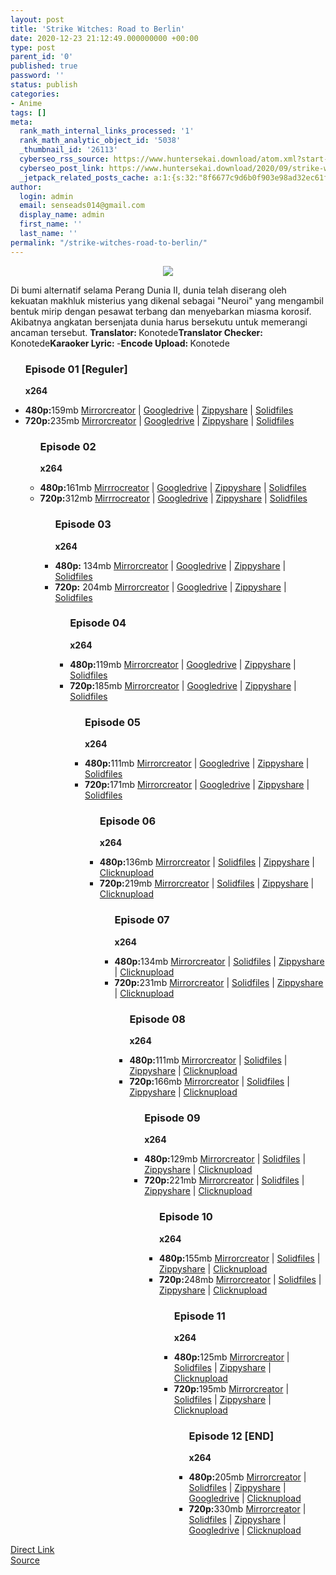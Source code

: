 ```yaml
---
layout: post
title: 'Strike Witches: Road to Berlin'
date: 2020-12-23 21:12:49.000000000 +00:00
type: post
parent_id: '0'
published: true
password: ''
status: publish
categories:
- Anime
tags: []
meta:
  rank_math_internal_links_processed: '1'
  rank_math_analytic_object_id: '5038'
  _thumbnail_id: '26113'
  cyberseo_rss_source: https://www.huntersekai.download/atom.xml?start-index=151&max-results=150
  cyberseo_post_link: https://www.huntersekai.download/2020/09/strike-witches-road-to-berlin.html
  _jetpack_related_posts_cache: a:1:{s:32:"8f6677c9d6b0f903e98ad32ec61f8deb";a:2:{s:7:"expires";i:1653332268;s:7:"payload";a:3:{i:0;a:1:{s:2:"id";i:26108;}i:1;a:1:{s:2:"id";i:26162;}i:2;a:1:{s:2:"id";i:26140;}}}}
author:
  login: admin
  email: senseads014@gmail.com
  display_name: admin
  first_name: ''
  last_name: ''
permalink: "/strike-witches-road-to-berlin/"
---
```

<p> <a class="popup" data-target="38005"></a>
<div class="separator" style="clear: both; text-align: center;"><a href="https://1.bp.blogspot.com/-De__kjw_dRM/X3LIlZ1zc2I/AAAAAAAAHu0/m6hb0Rj5vccKGWxDQTmobXdnVX7L91e_ACLcBGAsYHQ/s0/108577.jpg" imageanchor="1" style="margin-left: 1em; margin-right: 1em;"><img border="0" data-original-height="318" data-original-width="225" src="{{ site.baseurl }}/assets/2020/12/108577.jpg" /></a></div>
<p>Di bumi alternatif selama Perang Dunia II, dunia telah diserang oleh kekuatan makhluk misterius yang dikenal sebagai "Neuroi" yang mengambil bentuk mirip dengan pesawat terbang dan menyebarkan miasma korosif. Akibatnya angkatan bersenjata dunia harus bersekutu untuk memerangi ancaman tersebut.<a name="more"></a>
<pekerja><b>Translator: </b><span>Konotede</span><b>Translator Checker: </b><span>Konotede</span><b>Karaoker Lyric: </b><span>-</span><b>Encode Upload: </b><span>Konotede</span></pekerja>
<div class="dl">
<ul />
<h3>Episode 01 [Reguler]</h3>
<p><strong>x264</strong>
<li><b>480p:</b><span id="size">159mb</span> <a href="https://semawur.com/cGQ8">Mirrorcreator</a> | <a href="https://semawur.com/JHGfEQ3758">Googledrive</a> | <a href="https://semawur.com/X3Ax3nTwnyhg">Zippyshare</a> | <a href="https://semawur.com/ZoxpJchvt2E">Solidfiles</a></li>
<li><b>720p:</b><span id="size">235mb</span> <a href="https://semawur.com/ftBqA5PAd">Mirrorcreator</a> | <a href="https://semawur.com/LEKg9xR5JB4p">Googledrive</a> | <a href="https://semawur.com/MbOS">Zippyshare</a> | <a href="https://semawur.com/ATq6CSQ">Solidfiles</a></li>
<ul />
<h3>Episode 02</h3>
<p><strong>x264</strong>
<li><b>480p:</b><span id="size">161mb</span> <a href="https://semawur.com/sCg7El">Mirrrocreator</a> | <a href="https://semawur.com/F2UhmsuN1p">Googledrive</a> | <a href="https://semawur.com/9NfbQ0j">Zippyshare</a> | <a href="https://semawur.com/Tj4zgwrcVESP">Solidfiles</a></li>
<li><b>720p:</b><span id="size">312mb</span> <a href="https://semawur.com/kxkugUmQpSnQ">Mirrrocreator</a> | <a href="https://semawur.com/4utCspxrfQ">Googledrive</a> | <a href="https://semawur.com/YJLZ6aRy46Eq">Zippyshare</a> | <a href="https://semawur.com/UHZnu0">Solidfiles</a></li>
<ul />
<h3>Episode 03</h3>
<p><strong>x264</strong>
<li><b>480p:</b> <span id="size">134mb</span> <a href="https://semawur.com/iaOdT">Mirrorcreator</a> | <a href="https://semawur.com/AS0odNayXK">Googledrive</a> | <a href="https://semawur.com/qT1zvp">Zippyshare</a> | <a href="https://semawur.com/ZCgff9vNfm0I">Solidfiles</a></li>
<li><b>720p:</b> <span id="size">204mb</span> <a href="https://semawur.com/OR1g">Mirrorcreator</a> | <a href="https://semawur.com/H69gaVt">Googledrive</a> | <a href="https://semawur.com/d4ZDAeTDEXd">Zippyshare</a> | <a href="https://semawur.com/rCCo">Solidfiles</a></li>
<ul />
<h3>Episode 04</h3>
<p><strong>x264</strong>
<li><b>480p:</b><span id="size">119mb</span> <a href="https://semawur.com/A3OF2i">Mirrorcreator</a> | <a href="https://semawur.com/s9TY9Oq">Googledrive</a> | <a href="https://semawur.com/j9XM6lsHG8SH">Zippyshare</a> | <a href="https://semawur.com/4FmvKrD">Solidfiles</a></li>
<li><b>720p:</b><span id="size">185mb</span> <a href="https://semawur.com/X8yM">Mirrorcreator</a> | <a href="https://semawur.com/hmKJTI3sIj">Googledrive</a> | <a href="https://semawur.com/sh6AeJ">Zippyshare</a> | <a href="https://semawur.com/4dkJFQzuCBR">Solidfiles</a></li>
<ul />
<h3>Episode 05</h3>
<p><strong>x264</strong>
<li><b>480p:</b><span id="size">111mb</span> <a href="https://semawur.com/oUk5">Mirrorcreator</a> | <a href="https://semawur.com/eC1slfcsutVg">Googledrive</a> | <a href="https://semawur.com/bti0OFr1lg">Zippyshare</a> | <a href="https://semawur.com/Cligtl3wAjs">Solidfiles</a></li>
<li><b>720p:</b><span id="size">171mb</span> <a href="https://semawur.com/IgAcblSo">Mirrorcreator</a> | <a href="https://semawur.com/i366uSibQ">Googledrive</a> | <a href="https://semawur.com/fVzjkz">Zippyshare</a> | <a href="https://semawur.com/KACjS2S">Solidfiles</a></li>
<ul />
<h3>Episode 06</h3>
<p><strong>x264</strong>
<li><b>480p:</b><span id="size">136mb</span> <a href="https://semawur.com/kgSsgjqx">Mirrorcreator</a> | <a href="https://semawur.com/GWHsut">Solidfiles</a> | <a href="https://semawur.com/DjnbIHcaF">Zippyshare</a> | <a href="https://semawur.com/q7CvWm">Clicknupload</a></li>
<li><b>720p:</b><span id="size">219mb</span> <a href="https://semawur.com/mZYLz">Mirrorcreator</a> | <a href="https://semawur.com/rgNEbC8pZa">Solidfiles</a> | <a href="https://semawur.com/lxyU7vE5X">Zippyshare</a> | <a href="https://semawur.com/rf1GMn6xhzYq">Clicknupload</a></li>
<ul />
<h3>Episode 07</h3>
<p><strong>x264</strong>
<li><b>480p:</b><span id="size">134mb</span> <a href="https://semawur.com/ZczAvQAEstOI">Mirrorcreator</a> | <a href="https://semawur.com/oQNF">Solidfiles</a> | <a href="https://semawur.com/33iTawH">Zippyshare</a> | <a href="https://semawur.com/ZYtdKOE2d">Clicknupload</a></li>
<li><b>720p:</b><span id="size">231mb</span> <a href="https://semawur.com/xSINW5QOf3F">Mirrorcreator</a> | <a href="https://semawur.com/Yslqs3">Solidfiles</a> | <a href="https://semawur.com/RC8qtKQknBpI">Zippyshare</a> | <a href="https://semawur.com/lyVXI">Clicknupload</a></li>
<ul />
<h3>Episode 08</h3>
<p><strong>x264</strong>
<li><b>480p:</b><span id="size">111mb</span> <a href="https://semawur.com/KFSofJEYzZKo">Mirrorcreator</a> | <a href="https://semawur.com/HOPxmY">Solidfiles</a> | <a href="https://semawur.com/Pa4aF3">Zippyshare</a> | <a href="https://semawur.com/X1LuIkF">Clicknupload</a></li>
<li><b>720p:</b><span id="size">166mb</span> <a href="https://semawur.com/T466X8F9FM0">Mirrorcreator</a> | <a href="https://semawur.com/WrqfEVd3">Solidfiles</a> | <a href="https://semawur.com/iYBFvwDYlUx">Zippyshare</a> | <a href="https://semawur.com/pVy2iipIdD">Clicknupload</a></li>
<ul />
<h3>Episode 09</h3>
<p><strong>x264</strong>
<li><b>480p:</b><span id="size">129mb</span> <a href="https://semawur.com/64X7RHWrkp">Mirrorcreator</a> | <a href="https://semawur.com/Kuw9uWi8jqRk">Solidfiles</a> | <a href="https://semawur.com/PLQtiJs994">Zippyshare</a> | <a href="https://semawur.com/rdDK">Clicknupload</a></li>
<li><b>720p:</b><span id="size">221mb</span> <a href="https://semawur.com/33AOS2equPeL">Mirrorcreator</a> | <a href="https://semawur.com/UPK7j">Solidfiles</a> | <a href="https://semawur.com/a2L">Zippyshare</a> | <a href="https://semawur.com/9pIeSAdEYvq">Clicknupload</a></li>
<ul />
<h3>Episode 10</h3>
<p><strong>x264</strong>
<li><b>480p:</b><span id="size">155mb</span> <a href="https://semawur.com/RkHy4Qx">Mirrorcreator</a> | <a href="https://semawur.com/pehfh">Solidfiles</a> | <a href="https://semawur.com/BN2ihBJCGXVM">Zippyshare</a> | <a href="https://semawur.com/hHdB57CqQo0">Clicknupload</a></li>
<li><b>720p:</b><span id="size">248mb</span> <a href="https://semawur.com/hKTpPprEkEzC">Mirrorcreator</a> | <a href="https://semawur.com/38kMxO2Sm0">Solidfiles</a> | <a href="https://semawur.com/zU4LwZhLxe">Zippyshare</a> | <a href="https://semawur.com/QWxjhYO">Clicknupload</a></li>
<ul />
<h3>Episode 11</h3>
<p><strong>x264</strong>
<li><b>480p:</b><span id="size">125mb</span> <a href="https://semawur.com/HyC29Y1rKep">Mirrorcreator</a> | <a href="https://semawur.com/sOAp">Solidfiles</a> | <a href="https://semawur.com/bFTehhKdtoh3">Zippyshare</a> | <a href="https://semawur.com/HWF93ZXEON">Clicknupload</a></li>
<li><b>720p:</b><span id="size">195mb</span> <a href="https://semawur.com/9ywMoB">Mirrorcreator</a> | <a href="https://semawur.com/PlTuKU8nYzO">Solidfiles</a> | <a href="https://semawur.com/r8ayruL9j">Zippyshare</a> | <a href="https://semawur.com/UfRxxlYk">Clicknupload</a></li>
<ul />
<h3>Episode 12 [END]</h3>
<p><strong>x264</strong>
<li><b>480p:</b><span id="size">205mb</span> <a href="https://semawur.com/ocP2hqZzSSkf">Mirrorcreator</a> | <a href="https://semawur.com/LXwxXajRpmgo">Solidfiles</a> | <a href="https://semawur.com/ocP2hqZzSSkf">Zippyshare</a> | <a href="https://semawur.com/IlN1FzGk">Googledrive</a> | <a href="https://semawur.com/fBMqqtELs">Clicknupload</a></li>
<li><b>720p:</b><span id="size">330mb</span> <a href="https://semawur.com/CCQqVoaK1mdc">Mirrorcreator</a> | <a href="https://semawur.com/qofDr">Solidfiles</a> | <a href="https://semawur.com/3QsADiF9">Zippyshare</a> | <a href="https://semawur.com/My7ZxNXQ">Googledrive</a> | <a href="https://semawur.com/ezXNQtwb3Dzg">Clicknupload</a></li>
</div>
<link rel="stylesheet" href="https://cdnjs.cloudflare.com/ajax/libs/font-awesome/4.7.0/css/font-awesome.min.css" />
<div class="divbtn"> <a href="https://handymansurrender.com/fihup8buzv?key=94550f7ce39444073321dde3b8782f97" class="btn"><i class="fa fa-download"></i> Direct Link</a> <br /><a href="https://www.huntersekai.download/2020/09/strike-witches-road-to-berlin.html">Source</a> </div>

